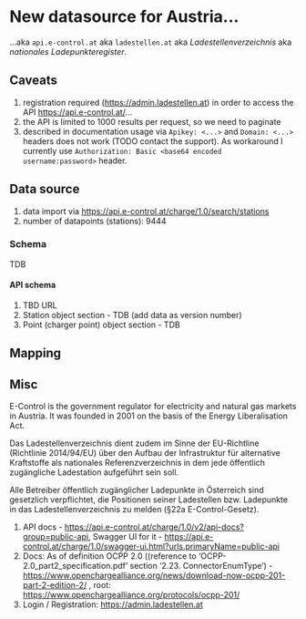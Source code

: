 # New datasource for Austria...

...aka `api.e-control.at` aka `ladestellen.at` aka _Ladestellenverzeichnis_ aka _nationales Ladepunkteregister_.

## Caveats

1. registration required (https://admin.ladestellen.at) in order to access the API https://api.e-control.at/...
2. the API is limited to 1000 results per request, so we need to paginate
3. described in documentation usage via `Apikey: <...>` and `Domain: <...>` headers does not work (TODO contact
   the support). As workaround I currently use `Authorization: Basic <base64 encoded username:password>` header.

## Data source

1. data import via https://api.e-control.at/charge/1.0/search/stations
2. number of datapoints (stations): 9444

### Schema

TDB

#### API schema

1. TBD URL
2. Station object section - TDB (add data as version number)
3. Point (charger point) object section - TDB

## Mapping

## Misc

E-Control is the government regulator for electricity and natural gas markets in Austria. It was founded in 2001 on the
basis of the Energy Liberalisation Act.

Das Ladestellenverzeichnis dient zudem im Sinne der EU-Richtline (Richtlinie 2014/94/EU) über den Aufbau der
Infrastruktur für alternative Kraftstoffe als nationales Referenzverzeichnis in dem jede öffentlich zugängliche
Ladestation aufgeführt sein soll.

Alle Betreiber öffentlich zugänglicher Ladepunkte in Österreich sind gesetzlich verpflichtet, die Positionen seiner
Ladestellen bzw. Ladepunkte in das Ladestellenverzeichnis zu melden (§22a E-Control-Gesetz).

1. API docs - https://api.e-control.at/charge/1.0/v2/api-docs?group=public-api, Swagger UI for
   it - https://api.e-control.at/charge/1.0/swagger-ui.html?urls.primaryName=public-api
2. Docs: As of definition OCPP 2.0 ((reference to ‘OCPP-2.0_part2_specification.pdf’ section ‘2.23.
   ConnectorEnumType’) - https://www.openchargealliance.org/news/download-now-ocpp-201-part-2-edition-2/ ,
   root: https://www.openchargealliance.org/protocols/ocpp-201/
3. Login / Registration: https://admin.ladestellen.at
